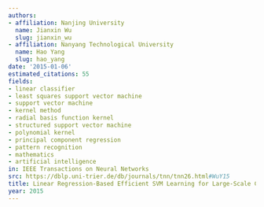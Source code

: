 ```yaml
---
authors:
- affiliation: Nanjing University
  name: Jianxin Wu
  slug: jianxin_wu
- affiliation: Nanyang Technological University
  name: Hao Yang
  slug: hao_yang
date: '2015-01-06'
estimated_citations: 55
fields:
- linear classifier
- least squares support vector machine
- support vector machine
- kernel method
- radial basis function kernel
- structured support vector machine
- polynomial kernel
- principal component regression
- pattern recognition
- mathematics
- artificial intelligence
in: IEEE Transactions on Neural Networks
src: https://dblp.uni-trier.de/db/journals/tnn/tnn26.html#WuY15
title: Linear Regression-Based Efficient SVM Learning for Large-Scale Classification
year: 2015
---
```

